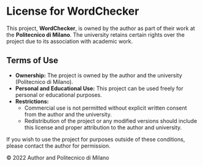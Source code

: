 # License for WordChecker

This project, **WordChecker**, is owned by the author as part of their work at the **Politecnico di Milano**. The university retains certain rights over the project due to its association with academic work.

## Terms of Use

- **Ownership:** The project is owned by the author and the university (Politecnico di Milano).
- **Personal and Educational Use:** This project can be used freely for personal or educational purposes.
- **Restrictions:**
  - Commercial use is not permitted without explicit written consent from the author and the university.
  - Redistribution of the project or any modified versions should include this license and proper attribution to the author and university.

If you wish to use the project for purposes outside of these conditions, please contact the author for permission.

© 2022 Author and Politecnico di Milano
